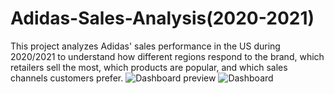 # Adidas-Sales-Analysis(2020-2021)
This project analyzes Adidas' sales performance in the US during 2020/2021 to understand how different regions respond to the brand, which retailers sell the most, which products are popular, and which sales channels customers prefer.
![Dashboard preview]()
![Dashboard]()
